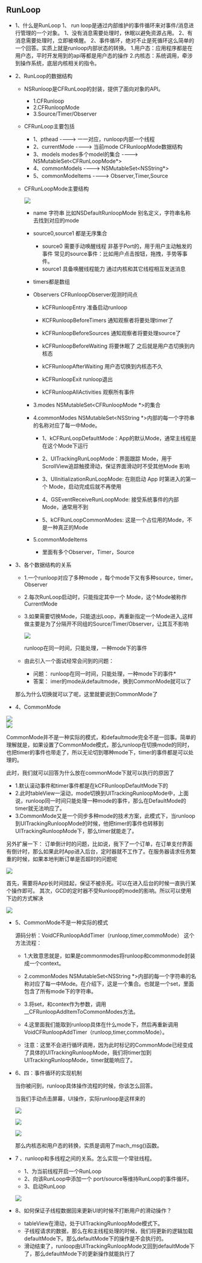 ## RunLoop
- 1、什么是RunLoop
    1、 run loop是通过内部维护的事件循环来对事件/消息进行管理的一个对象。
       1、没有消息需要处理时，休眠以避免资源占用。
       2、有消息需要处理时，立即被唤醒。
    2、事件循环，绝对不止是死循环这么简单的一个回答。实质上就是runloop内部状态的转换。
       1.用户态：应用程序都是在用户态，平时开发用到的api等都是用户态的操作
       2.内核态：系统调用，牵涉到操作系统，底层内核相关的指令。
- 2、RunLoop的数据结构
  - NSRunloop是CFRunLoop的封装，提供了面向对象的API。
     - 1.CFRunloop
     - 2.CFRunloopMode
     - 3.Source/Timer/Observer
  - CFRunLoop主要包括 
     - 1、pthead ----> 一一对应，runloop内部一个线程
     - 2、currentMode ---->   当前mode  CFRunloopMode数据结构
     - 3、models  modes多个model的集合 ----> NSMutableSet<CFRunLoopMode*>
     - 4、commonModels ----> NSMutableSet<NSString*>
     - 5、commonModeltems ----> Observer,Timer,Source

   - CFRunLoopMode主要结构
   
     ![](http://ovsiiuil2.bkt.clouddn.com/Xnip2018-05-122_14-47-53.jpg)
     
     - name  字符串  比如NSDefaultRunloopMode  别名定义，字符串名称 去找到对应的mode
     
     - source0,source1 都是无序集合
         - source0  需要手动唤醒线程  非基于Port的，用于用户主动触发的事件 
    常见的source事件：比如用户点击按钮，拖拽，手势等事件。
         - source1  具备唤醒线程能力 通过内核和其它线程相互发送消息
     -  timers都是数组 
     -  Observers   CFRunloopObserver观测时间点
     
         - kCFRunloopEntry          准备启动runloop
         
         - KCFRunloopBeforeTimers   通知观察者将要处理timer了
         - kCFRunloopBeforeSources  通知观察者将要处理source了
         - kCFRunloopBeforeWaiting  将要休眠了 之后就是用户态切换到内核态
         - kCFRunloopAfterWaiting   用户态切换到内核态不久
         - kCFRunloopExit           runloop退出
         - kCFRunloopAllActivities  观察所有事件
         
     - 3.modes    NSMutableSet<CFRunloopMode *>的集合
     - 4.commonModes  NSMutableSet<NSString *>内部的每一个字符串的名称对应了每一中Mode。

         - 1、kCFRunLoopDefaultMode：App的默认Mode，通常主线程是在这个Mode下运行
         
         - 2、UITrackingRunLoopMode：界面跟踪 Mode，用于 ScrollView追踪触摸滑动，保证界面滑动时不受其他Mode 影响
         - 3、UIInitializationRunLoopMode: 在刚启动 App 时第进入的第一个 Mode，启动完成后就不再使用
         - 4、GSEventReceiveRunLoopMode: 接受系统事件的内部 Mode，通常用不到
         - 5、kCFRunLoopCommonModes: 这是一个占位用的Mode，不是一种真正的Mode

     - 5.commonModeItems
         -  里面有多个Observer，Timer，Source


- 3、各个数据结构的关系
  - 1.一个runloop对应了多种mode   ，每个mode下又有多种source，timer。Observer
  
  - 2.每次RunLoop启动时，只能指定其中一个 Mode，这个Mode被称作 CurrentMode
  - 3.如果需要切换Mode，只能退出Loop，再重新指定一个Mode进入,这样做主要是为了分隔开不同组的Source/Timer/Observer，让其互不影响

     ![](http://ovsiiuil2.bkt.clouddn.com/Xnip2018-05-122_15-22-23.jpg)

     runloop在同一时间，只能处理，一种mode下的事件
     
   - 由此引入一个面试经常会问到的问题：
      
     * 问题： runloop在同一时间，只能处理，一种mode下的事件*
     * 答案： imer的mode从defaultmode，换到CommonMode就可以了
    
    那么为什么切换就可以了呢，这里就要说到CommonMode了
    
    

- 4、CommonMode
       
 ![](http://ovsiiuil2.bkt.clouddn.com/Xnip2018-05-122_15-26-43.jpg)      
 ![](http://ovsiiuil2.bkt.clouddn.com/Xnip2018-05-122_15-26-56.jpg)
 
  CommonMode并不是一种实际的模式，和defaultmode完全不是一回事。简单的理解就是，如果设置了CommonMode模式，那么runloop在切换mode的同时，也把timer的事件也带走了，所以无论切到哪种mode下，timer的事件都是可以处理的。

 此时，我们就可以回答为什么放在commonMode下就可以执行的原因了

   - 1.默认滚动事件和timer事件都是在kCFRunloopDefaultMode下的
   - 2.此时tableView一滚动，mode切换到UITrackingRunloopMode中，上面说，runloop同一时间只能处理一种mode的事件，那么在DefaultMode的timer就无法响应了。
   - 3.CommonMode又是一个同步多种mode的技术方案，此模式下，当runloop到UITrackingRunloopMode的时候，他把timer的事件也转移到UITrackingRunloopMode下，那么timer就能走了。

   
另外扩展一下： 订单倒计时的问题，比如说，我下了一个订单，在订单支付界面有倒计时，那么如果此时App进入后台，定时器就不工作了。在服务器请求任务繁重的时候，如果本地判断订单是否超时的问题呢
   
  ![](https://upload-images.jianshu.io/upload_images/325120-79cac009031ce7ea.png?imageMogr2/auto-orient/strip%7CimageView2/2/w/500)
  
 首先，需要将App长时间挂起，保证不被杀死。可以在进入后台的时候一直执行某个操作即可。
 其次，GCD的定时器不受Runloop的mode的影响。所以可以使用下边的方式解决
 
![](http://ovsiiuil2.bkt.clouddn.com/Xnip2018-05-122_15-42-49.jpg)
  



- 5、CommonMode不是一种实际的模式 
  
   源码分析：VoidCFRunloopAddTimer（runloop,timer,commoMode）
   这个方法流程：
     - 1.大致意思就是，如果是commonmodes将runloop和commonmode封装成一个context。
     
     - 2.commonModes  NSMutableSet<NSString *>内部的每一个字符串的名称对应了每一中Mode。在介绍下，这是一个集合。也就是一个set，里面包含了所有mode下的字符串。
     - 3.将set，和contex作为参数，调用__CFRunloopAddItemToCommonModes方法。
     - 4.这里面我们能取到runloop具体在什么mode下，然后再重新调用VoidCFRunloopAddTimer（runloop,timer,commoMode）。
     - 注意：这里不会进行循环调用，因为此时标记的CommonMode已经变成了具体的UITrackingRunloopMode，我们将timer加到UITrackingRunloopMode，timer就能响应了。


- 6、四：事件循环的实现机制

  当你被问到，runloop具体操作流程的时候，你该怎么回答。
  
  当我们手动点击屏幕，UI操作，实际runloop是这样来的

  ![](https://img-blog.csdn.net/20180427182835206)
  
  ![](http://ovsiiuil2.bkt.clouddn.com/Xnip2018-05-122_15-49-55.jpg)
  
  ![](http://ovsiiuil2.bkt.clouddn.com/Xnip2018-05-122_15-51-43.jpg)

  那么内核态和用户态的转换，实质是调用了mach_msg()函数。


- 7 、runloop和多线程之间的关系。怎么实现一个常驻线程。

  - 1、为当前线程开启一个RunLoop
  - 2、向该RunLoop中添加一个 port/source等维持RunLoop的事件循环。
  - 3、启动RunLoop

   ![](https://file.zsxq.com/1b3/46/b346d19963f2c4607a27c66aa1cb7b2ea8c3616bb1a52957de6088e7e317cbd0.jpg)
   
   
- 8、如何保证子线程数据回来更新UI的时候不打断用户的滑动操作？
 
   - tableView在滑动，处于UITrackingRunloopMode模式下。
   - 子线程请求的数据，那么在和主线程处理的时候，我们将更新的逻辑加载defaultMode下。那么defaultMode下的操作是不会执行的。
   - 滑动结束了，runloop由UITrackingRunloopMode又回到defaultMode下了，那么defaultMode下的更新操作就能执行了

